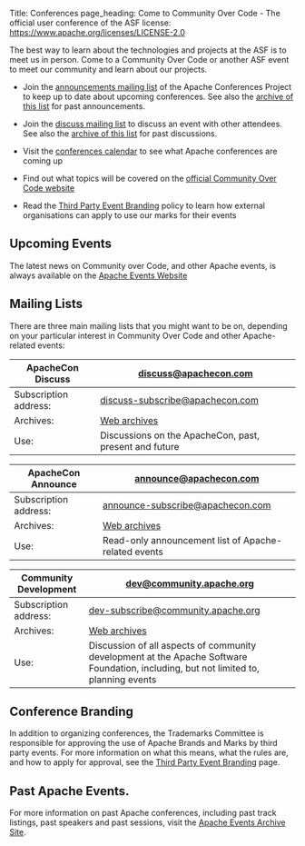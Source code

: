 Title: Conferences
page_heading: Come to Community Over Code - The official user conference of the ASF
license: https://www.apache.org/licenses/LICENSE-2.0

The best way to learn about the technologies and projects at the ASF is to
meet us in person. Come to a Community Over Code or another ASF event to meet our
community and learn about our projects.

- Join the [announcements mailing
list](mailto:announce-subscribe@apachecon.com) of the Apache Conferences
Project to keep up to date about upcoming conferences. See also the [archive of this list](https://lists.apache.org/list.html?announce@apachecon.com) for past announcements.

- Join the [discuss mailing list](mailto:discuss-subscribe@apachecon.com) to discuss an event with other attendees. See also the [archive of this list](https://lists.apache.org/list.html?apachecon-discuss@apache.org) for past discussions.

- Visit the [conferences calendar](http://community.apache.org/calendars/conferences.html) 
to see what Apache conferences are coming up

- Find out what topics will be covered on the [official Community Over
  Code website](https://communityovercode.org/) 

- Read the [Third Party Event Branding](/foundation/marks/events.html) policy to learn how
 external organisations can apply to use our marks for their events

<a name="apachecon"></a>
## Upcoming Events

The latest news on Community over Code, and other Apache events, is always available on the [Apache Events Website](https://events.apache.org/)

<a name="mailinglists"></a>
## Mailing Lists

There are three main mailing lists that you might want to be on, depending on your particular interest in Community Over Code and other Apache-related events:

| ApacheCon Discuss | discuss@apachecon.com |
|-------------------|------------------------------|
| Subscription address: | [discuss-subscribe@apachecon.com](mailto:discuss-subscribe@apachecon.com) |
| Archives: | [Web archives](https://lists.apache.org/list.html?discuss@apachecon.com) |
| Use: | Discussions on the ApacheCon, past, present and future |

| ApacheCon Announce | announce@apachecon.com |
|-------------------|------------------------------|
| Subscription address: | [announce-subscribe@apachecon.com](mailto:announce-subscribe@apachecon.com) |
| Archives: | [Web archives](https://lists.apache.org/list.html?announce@apachecon.com) |
| Use: | Read-only announcement list of Apache-related events |

| Community Development | dev@community.apache.org |
|-------------------|------------------------------|
| Subscription address: | [dev-subscribe@community.apache.org](mailto:dev-subscribe@community.apache.org) |
| Archives: | [Web archives](https://lists.apache.org/list.html?dev@community.apache.org) |
| Use: | Discussion of all aspects of community development at the Apache Software Foundation, including, but not limited to, planning events |

<a name="conference-branding"></a>
## Conference Branding
In addition to organizing conferences, the Trademarks Committee is responsible for approving the use of
Apache Brands and Marks by third party events. For more information on what this means, what the rules are,
and how to apply for approval, see the [Third Party Event Branding](/foundation/marks/events.html) page.

<a name="past-apachecons"></a>
## Past Apache Events.

For more information on past Apache conferences, including past track listings, past speakers and
past sessions, visit the [Apache Events Archive Site](https://apachecon.com/history.html).

